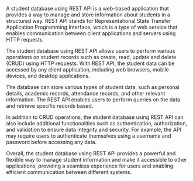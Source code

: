A student database using REST API is a web-based application that provides a way to manage and store information about students in a structured way. REST API stands for Representational State Transfer Application Programming Interface, which is a type of web service that enables communication between client applications and servers using HTTP requests.

The student database using REST API allows users to perform various operations on student records such as create, read, update and delete (CRUD) using HTTP requests. With REST API, the student data can be accessed by any client application, including web browsers, mobile devices, and desktop applications.

The database can store various types of student data, such as personal details, academic records, attendance records, and other relevant information. The REST API enables users to perform queries on the data and retrieve specific records based.

In addition to CRUD operations, the student database using REST API can also include additional functionalities such as authentication, authorization, and validation to ensure data integrity and security. For example, the API may require users to authenticate themselves using a username and password before accessing any data.

Overall, the student database using REST API provides a powerful and flexible way to manage student information and make it accessible to other applications, providing a seamless experience for users and enabling efficient communication between different systems.



